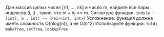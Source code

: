 
Дан массив целых чисел [n1, ..., nk] и число m, найдите все пары индексов (i, j) , такие, что ni + nj == m. Сигнатура функции: `inds(a : [int], m : int) -> [Pair<int, int>]`
Усложнение: функция должна иметь сложность O(nlog(n)), а не O(n^2)
Используйте функции: `foldi`, `makeTree`, `setTree`, `lookupTree`
